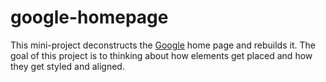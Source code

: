# google-homepage
This mini-project deconstructs the [Google](https://www.google.com) home page and rebuilds it.
The goal of this project is to thinking about how elements get placed and how they get styled and aligned.
